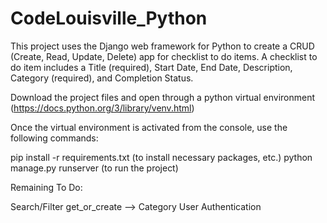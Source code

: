 # CodeLouisville_Python

This project uses the Django web framework for Python to create a CRUD (Create, Read, Update, Delete) app for checklist to do items. 
A checklist to do item includes a Title (required), Start Date, End Date, Description, Category (required), and Completion Status.

Download the project files and open through a python virtual environment (https://docs.python.org/3/library/venv.html)

Once the virtual environment is activated from the console, use the following commands:

pip install -r requirements.txt (to install necessary packages, etc.)
python manage.py runserver (to run the project)






Remaining To Do:

Search/Filter
get_or_create --> Category
User Authentication
